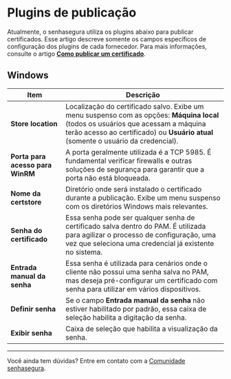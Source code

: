 # Plugins de publicação

Atualmente, o senhasegura utiliza os plugins abaixo para publicar certificados. Esse artigo descreve somente os campos específicos de configuração dos plugins de cada fornecedor. Para mais informações, consulte o artigo [**Como publicar um certificado**](/v3-32/docs/pt/certificates-flow-how-to-publish-a-certificate).

## Windows

| Item | Descrição |
| --- | --- |
| **Store location** | Localização do certificado salvo. Exibe um menu suspenso com as opções: **Máquina local** (todos os usuários que acessam a máquina terão acesso ao certificado) ou **Usuário atual** (somente o usuário da credencial). 
| **Porta para acesso para WinRM** | A porta geralmente utilizada é a TCP 5985. É fundamental verificar firewalls e outras soluções de segurança para garantir que a porta não está bloqueada.
| **Nome da certstore** | Diretório onde será instalado o certificado durante a publicação. Exibe um menu suspenso com os diretórios Windows mais relevantes.
| **Senha do certificado** | Essa senha pode ser qualquer senha de certificado salva dentro do PAM. É utilizada para agilizar o processo de configuração, uma vez que seleciona uma credencial já existente no sistema.  
| **Entrada manual da senha** | Essa senha é utilizada para cenários onde o cliente não possui uma senha salva no PAM, mas deseja pré-configurar um certificado com senha para utilizar em vários dispositivos.
| **Definir senha** | Se o campo **Entrada manual da senha** não estiver habilitado por padrão, essa caixa de seleção habilita a digitação da senha.
| **Exibir senha** | Caixa de seleção que habilita a visualização da senha.
***
Você ainda tem dúvidas? Entre em contato com a [Comunidade senhasegura](https://community.senhasegura.io/).





